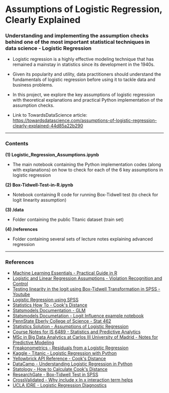# Assumptions of Logistic Regression, Clearly Explained
### Understanding and implementing the assumption checks behind one of the most important statistical techniques in data science - Logistic Regression

- Logistic regression is a highly effective modeling technique that has remained a mainstay in statistics since its development in the 1940s.  
- Given its popularity and utility, data practitioners should understand the fundamentals of logistic regression before using it to tackle data and business problems.  
- In this project, we explore the key assumptions of logistic regression with theoretical explanations and practical Python implementation of the assumption checks.  

- Link to TowardsDataScience article: https://towardsdatascience.com/assumptions-of-logistic-regression-clearly-explained-44d85a22b290  
___

### Contents
**(1) Logistic_Regression_Assumptions.ipynb**
- The main notebook containing the Python implementation codes (along with explanations) on how to check for each of the 6 key assumptions in logistic regression

**(2) Box-Tidwell-Test-in-R.ipynb**
- Notebook containing R code for running Box-Tidwell test (to check for logit linearity assumption)

**(3) /data**
- Folder containing the public Titanic dataset (train set)

**(4) /references**
- Folder containing several sets of lecture notes explaining advanced regression
___

### References
- [Machine Learning Essentials - Practical Guide in R](http://www.sthda.com/english/articles/36-classification-methods-essentials/148-logistic-regression-assumptions-and-diagnostics-in-r/)
- [Logistic and Linear Regression Assumptions - Violation Recognition and Control](www.lexjansen.com/wuss/2018/130_Final_Paper_PDF.pdf)
- [Testing linearity in the logit using Box-Tidwell Transformation in SPSS - Youtube](https://www.youtube.com/watch?v=sciPFNcYqi8&ab_channel=MikeCrowson)
- [Logistic Regression using SPSS](https://www.researchgate.net/publication/344138306_Logistic_Regression_Using_SPSS)
- [Statistics How To - Cook's Distance](https://www.statisticshowto.com/cooks-distance/)
- [Statsmodels Documentation - GLM](https://www.statsmodels.org/stable/glm.html)
- [Statsmodels Documetation - Logit Influence example notebook](https://www.statsmodels.org/dev/examples/notebooks/generated/influence_glm_logit.html)
- [PennState Eberly College of Science - Stat 462](https://online.stat.psu.edu/stat462/node/173/)
- [Statistics Solution - Assumptions of Logistic Regression](https://bookdown.org/jefftemplewebb/IS-6489/logistic-regression.html#fn40)
- [Course Notes for IS 6489 - Statistics and Predictive Analytics](https://bookdown.org/jefftemplewebb/IS-6489/logistic-regression.html#fn40)
- [MSc in Big Data Analytics at Carlos III University of Madrid - Notes for Predictive Modeling](https://bookdown.org/egarpor/PM-UC3M/)
- [Freakonometrics - Residuals from a Logistic Regression](https://freakonometrics.hypotheses.org/8210)
- [Kaggle - Titanic - Logistic Regression with Python](https://www.kaggle.com/mnassrib/titanic-logistic-regression-with-python)
- [Yellowbrick API Reference - Cook's Distance](https://www.scikit-yb.org/en/latest/api/regressor/influence.html?highlight=cook#module-yellowbrick.regressor.influence)
- [DataCamp - Understanding Logistic Regression in Python](https://www.datacamp.com/community/tutorials/understanding-logistic-regression-python)
- [Statology - How to Calculate Cook's Distance](https://www.statology.org/cooks-distance-python/)
- [ResearchGate - Box-Tidwell Test in SPSS](https://www.researchgate.net/post/What_is_the_correct_way_to_do_Box-Tidwell_test_in_SPSS_for_logistic_regression)
- [CrossValidated - Why include x ln x interaction term helps](https://stats.stackexchange.com/questions/217471/why-does-including-x-lnx-interaction-term-in-logistic-regression-model-helps)
- [UCLA IDRE - Logistic Regression Diagnostics](https://stats.idre.ucla.edu/stata/webbooks/logistic/chapter3/lesson-3-logistic-regression-diagnostics-2/)
